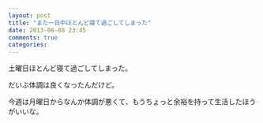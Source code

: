 ```yaml
---
layout: post
title: "また一日中ほとんど寝て過ごしてしまった"
date: 2013-06-08 23:45
comments: true
categories:
---
```


土曜日ほとんど寝て過ごしてしまった。

だいぶ体調は良くなったんだけど。

今週は月曜日からなんか体調が悪くて、もうちょっと余裕を持って生活したほうがいいな。
